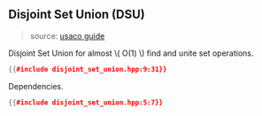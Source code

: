 ## Disjoint Set Union (DSU)

> source: [usaco guide](https://usaco.guide/gold/dsu?lang=cpp#implementation)

Disjoint Set Union for almost \\( O(1) \\) find and unite set operations.

```cpp
{{#include disjoint_set_union.hpp:9:31}}
```

Dependencies.

```cpp
{{#include disjoint_set_union.hpp:5:7}}
```
